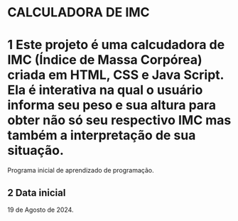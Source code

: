 # CALCULADORA DE IMC
# 1 Este projeto é uma calcudadora de IMC (Índice de Massa Corpórea) criada em HTML, CSS e Java Script. Ela é interativa na qual o usuário informa seu peso e sua altura para obter não só seu respectivo IMC mas também a interpretação de sua situação. 
Programa inicial de aprendizado de programação.
## 2 Data inicial
19 de Agosto de 2024.
